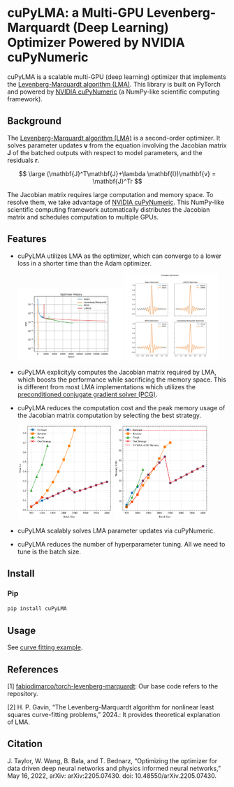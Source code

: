 cuPyLMA: a Multi-GPU Levenberg-Marquardt (Deep Learning) Optimizer Powered by NVIDIA cuPyNumeric
=======================================

cuPyLMA is a scalable multi-GPU (deep learning) optimizer that implements the [Levenberg-Marquardt algorithm (LMA)](https://en.wikipedia.org/wiki/Levenberg%E2%80%93Marquardt_algorithm). This library is built on PyTorch and powered by [NVIDIA cuPyNumeric](https://github.com/nv-legate/cupynumeric) (a NumPy-like scientific computing framework).

## Background
The [Levenberg-Marquardt algorithm (LMA)](https://en.wikipedia.org/wiki/Levenberg%E2%80%93Marquardt_algorithm) is a second-order optimizer. It solves parameter updates $\mathbf{v}$ from the equation involving the Jacobian matrix $\mathbf{J}$ of the batched outputs with respect to model parameters, and the residuals $\mathbf{r}$.

$$
\large (\mathbf{J}^T\mathbf{J}+\lambda \mathbf{I})\mathbf{v} = \mathbf{J}^Tr
$$

The Jacobian matrix requires large computation and memory space. To resolve them, we take advantage of [NVIDIA cuPyNumeric](https://github.com/nv-legate/cupynumeric). This NumPy-like scientific computing framework automatically distributes the Jacobian matrix and schedules computation to multiple GPUs.

## Features
* cuPyLMA utilizes LMA as the optimizer, which can converge to a lower loss in a shorter time than the Adam optimizer.
    <p float="left">
    <img src="figures/optimizer_history.png" width="50%"/>
    <img src="figures/comparing_optimizer.png" width="45%"/>
    </p>

* cuPyLMA explicityly computes the Jacobian matrix required by LMA, which boosts the performance while sacrificing the memory space. This is different from most LMA implementations which utilizes the [preconditioned conjugate gradient solver (PCG)](https://en.wikipedia.org/wiki/Conjugate_gradient_method).
* cuPyLMA reduces the computation cost and the peak memory usage of the Jacobian matrix computation by selecting the best strategy. 
    <p float="left">
    <img src="figures/jacobian_scale_batch_time_dnn.svg" width="45%"/>
    <img src="figures/jacobian_scale_batch_mem_dnn.svg" width="45%"/>
    </p>
* cuPyLMA scalably solves LMA parameter updates via cuPyNumeric.
* cuPyLMA reduces the number of hyperparameter tuning. All we need to tune is the batch size.

## Install
### Pip
```bash
pip install cuPyLMA
```

## Usage
See [curve fitting example]().

## References
[1] [fabiodimarco/torch-levenberg-marquardt](https://github.com/fabiodimarco/torch-levenberg-marquardt): Our base code refers to the repository.

[2] H. P. Gavin, “The Levenberg-Marquardt algorithm for nonlinear least squares curve-fitting problems,” 2024.: It provides theoretical explanation of LMA.


## Citation
J. Taylor, W. Wang, B. Bala, and T. Bednarz, “Optimizing the optimizer for data driven deep neural networks and physics informed neural networks,” May 16, 2022, arXiv: arXiv:2205.07430. doi: 10.48550/arXiv.2205.07430.
